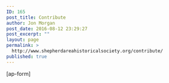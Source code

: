 ```yaml
---
ID: 165
post_title: Contribute
author: Jon Morgan
post_date: 2016-08-12 23:29:27
post_excerpt: ""
layout: page
permalink: >
  http://www.shepherdareahistoricalsociety.org/contribute/
published: true
---
```

[ap-form]